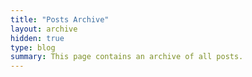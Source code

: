 ```yaml
---
title: "Posts Archive"
layout: archive
hidden: true
type: blog
summary: This page contains an archive of all posts.
---
```

